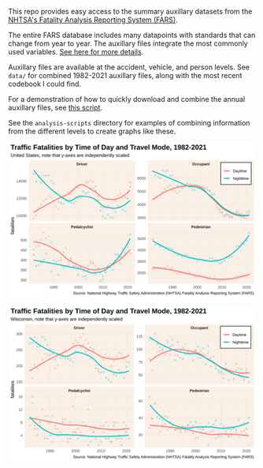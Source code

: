 This repo provides easy access to the summary auxillary datasets from the [NHTSA's Fatality Analysis Reporting System (FARS)](https://www.nhtsa.gov/research-data/fatality-analysis-reporting-system-fars).

The entire FARS database includes many datapoints with standards that can change from year to year. The auxillary files integrate the most commonly used variables. [See here for more details](https://crashstats.nhtsa.dot.gov/Api/Public/ViewPublication/811364).

Auxillary files are available at the accident, vehicle, and person levels. See `data/` for combined 1982-2021 auxillary files, along with the most recent codebook I could find.

For a demonstration of how to quickly download and combine the annual auxillary files, see [this script](processing-scripts/retrieve-annual-aux-files.R).

See the `analysis-scripts` directory for examples of combining information from the different levels to create graphs like these.

![](plots/USA_by_year-tod-mode.svg?)

![](plots/WI_by_year-tod-mode.svg?)
